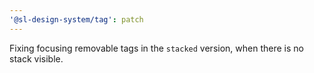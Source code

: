 ```yaml
---
'@sl-design-system/tag': patch
---
```


Fixing focusing removable tags in the `stacked` version, when there is no stack visible.

